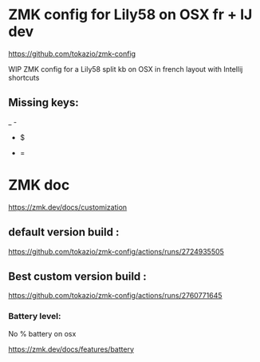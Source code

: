 # ZMK config for Lily58 on OSX fr + IJ dev

https://github.com/tokazio/zmk-config

WIP ZMK config for a Lily58 split kb on OSX in french layout with Intellij shortcuts

## Missing keys:
_ -
* $
+ =

# ZMK doc

https://zmk.dev/docs/customization

## default version build :

https://github.com/tokazio/zmk-config/actions/runs/2724935505

## Best custom version build :

https://github.com/tokazio/zmk-config/actions/runs/2760771645

### Battery level:

No % battery on osx

https://zmk.dev/docs/features/battery
